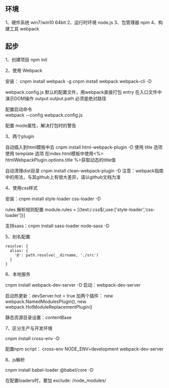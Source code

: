 ## 环境
1、硬件系统 win7/win10  64bit
2、运行时环境 node.js
3、包管理器 npm
4、构建工具 webpack

## 起步
1、创建项目 npm init

2、使用 Webpack

  安装：
	  cnpm install webpack -g
    cnpm install webpack webpack-cli -D

  webpack.config.js
    默认的配置文件，用webpack直接打包
    entry
      在入口文件中演示DOM操作
    output
      output.path 必须是绝对路径

  配置启动命令    
    webpack --config webpack.config.js

  配置 mode属性，解决打包时的警告

3、两个plugin

  自动插入到html模板中去
    cnpm install html-webpack-plugin -D
    使用 title 选项
    使用 template 选项
    在index.html模板中使用<%= htmlWebpackPlugin.options.title %>获取动态的title值

  自动清理dist目录
    cnpm install clean-webpack-plugin -D
    注意：webpack指南中的用法，与其github上有很大差异，请以github文档为准



4、使用css样式

  安装：cnpm install style-loader css-loader -D

  rules 解析规则配置
    module.rules = [{test:/\.css$/,use:['style-loader','css-loader']}]
  
  支持sass：cnpm install sass-loader node-sass -D

5、别名配置
  ```
  resolve: {
    alias: {
      '@': path.resolve(__dirname, './src')
    }
  }
  ```

6、本地服务

  cnpm install webpack-dev-server -D
  启动：webpack-dev-server

  启动热更新：devServer.hot = true
  加两个插件：
    new webpack.NamedModulesPlugin(),
    new webpack.HotModuleReplacementPlugin()

  静态资源目录设置：contentBase
  
7、区分生产与开发环境 

  cnpm install cross-env -D

  配置npm script： cross-env NODE_ENV=development webpack-dev-server


8、js解析

  cnpm install babel-loader @babel/core -D

  在配置loaders时，要加 exclude: /node_modules/
